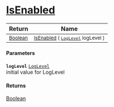 # [IsEnabled](./SimpleConsoleLogger--IsEnabled.md)



| Return | Name | 
| --- | --- | 
| <sub>[Boolean](https://docs.microsoft.com/en-us/dotnet/api/System.Boolean)</sub> | <sub>[IsEnabled](./SimpleConsoleLogger--IsEnabled.md) ( [`LogLevel`](https://docs.microsoft.com/en-us/dotnet/api/Microsoft.Extensions.Logging.LogLevel) logLevel )</sub> | 


#### Parameters
**`logLevel`**  [`LogLevel`](https://docs.microsoft.com/en-us/dotnet/api/Microsoft.Extensions.Logging.LogLevel)<br>initial value for LogLevel
#### Returns
[Boolean](https://docs.microsoft.com/en-us/dotnet/api/System.Boolean)<br>
